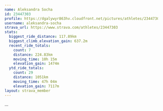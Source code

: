 ```yaml
---
name: Aleksandra Socha
id: 23447303
profile: https://dgalywyr863hv.cloudfront.net/pictures/athletes/23447303/14745546/4/large.jpg
username: aleksandra-socha
strava_url: https://www.strava.com/athletes/23447303
stats:
  biggest_ride_distance: 117.89km
  biggest_climb_elevation_gain: 637.2m
  recent_ride_totals:
    count: 7
    distance: 224.83km
    moving_time: 10h 15m
    elevation_gain: 1474m
  ytd_ride_totals:
    count: 29
    distance: 1051km
    moving_time: 47h 04m
    elevation_gain: 7117m
layout: strava_member
--- 
```

...
